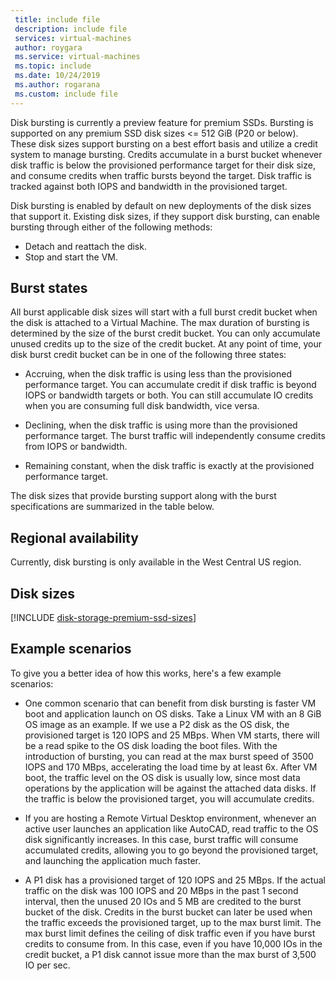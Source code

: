 ```yaml
---
 title: include file
 description: include file
 services: virtual-machines
 author: roygara
 ms.service: virtual-machines
 ms.topic: include
 ms.date: 10/24/2019
 ms.author: rogarana
 ms.custom: include file
---
```


Disk bursting is currently a preview feature for premium SSDs. Bursting is supported on any premium SSD disk sizes <= 512 GiB (P20 or below). These disk sizes support bursting on a best effort basis and utilize a credit system to manage bursting. Credits accumulate in a burst bucket whenever disk traffic is below the provisioned performance target for their disk size, and consume credits when traffic bursts beyond the target. Disk traffic is tracked against both IOPS and bandwidth in the provisioned target.

Disk bursting is enabled by default on new deployments of the disk sizes that support it. Existing disk sizes, if they support disk bursting, can enable bursting through either of the following methods:

- Detach and reattach the disk.
- Stop and start the VM.

## Burst states

All burst applicable disk sizes will start with a full burst credit bucket when the disk is attached to a Virtual Machine. The max duration of bursting is determined by the size of the burst credit bucket. You can only accumulate unused credits up to the size of the credit bucket. At any point of time, your disk burst credit bucket can be in one of the following three states: 

- Accruing, when the disk traffic is using less than the provisioned performance target. You can accumulate credit if disk traffic is beyond IOPS or bandwidth targets or both. You can still accumulate IO credits when you are consuming full disk bandwidth, vice versa.  

- Declining, when the disk traffic is using more than the provisioned performance target. The burst traffic will independently consume credits from IOPS or bandwidth. 

- Remaining constant, when the disk traffic is exactly at the provisioned performance target. 

The disk sizes that provide bursting support along with the burst specifications are summarized in the table below.

## Regional availability

Currently, disk bursting is only available in the West Central US region.

## Disk sizes

[!INCLUDE [disk-storage-premium-ssd-sizes](disk-storage-premium-ssd-sizes.md)]

## Example scenarios

To give you a better idea of how this works, here's a few example scenarios:

- One common scenario that can benefit from disk bursting is faster VM boot and application launch on OS disks. Take a Linux VM with an 8 GiB OS image as an example. If we use a P2 disk as the OS disk, the provisioned target is 120 IOPS and 25 MBps. When VM starts, there will be a read spike to the OS disk loading the boot files. With the introduction of bursting, you can read at the max burst speed of 3500 IOPS and 170 MBps, accelerating the load time by at least 6x. After VM boot, the traffic level on the OS disk is usually low, since most data operations by the application will be against the attached data disks. If the traffic is below the provisioned target, you will accumulate credits.

- If you are hosting a Remote Virtual Desktop environment, whenever an active user launches an application like AutoCAD, read traffic to the OS disk significantly increases. In this case, burst traffic will consume accumulated credits, allowing you to go beyond the provisioned target, and launching the application much faster.

- A P1 disk has a provisioned target of 120 IOPS and 25 MBps. If the actual traffic on the disk was 100 IOPS and 20 MBps in the past 1 second interval, then the unused 20 IOs and 5 MB are credited to the burst bucket of the disk. Credits in the burst bucket can later be used when the traffic exceeds the provisioned target, up to the max burst limit. The max burst limit defines the ceiling of disk traffic even if you have burst credits to consume from. In this case, even if you have 10,000 IOs in the credit bucket, a P1 disk cannot issue more than the max burst of 3,500 IO per sec.  
